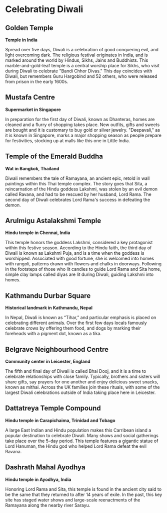 # Celebrating Diwali
## Golden Temple


**Temple in India**

Spread over five days, Diwali is a celebration of good conquering evil, and light overcoming dark. The religious festival originates in India, and is marked around the world by Hindus, Sikhs, Jains and Buddhists. This marble-and-gold-leaf temple is a central worship place for Sikhs, who visit during Diwali to celebrate "Bandi Chhor Divas." This day coincides with Diwali, but remembers Guru Hargobind and 52 others, who were released from prison in the early 1600s.


## Mustafa Centre


**Supermarket in Singapore**

In preparation for the first day of Diwali, known as Dhanteras, homes are cleaned and a flurry of shopping takes place. New outfits, gifts and sweets are bought and it is customary to buy gold or silver jewelry. "Deepavali," as it is known in Singapore, marks a major shopping season as people prepare for festivities, stocking up at malls like this one in Little India.


## Temple of the Emerald Buddha


**Wat in Bangkok, Thailand**

Diwali remembers the tale of Ramayana, an ancient epic, retold in wall paintings within this Thai temple complex. The story goes that Sita, a reincarnation of the Hindu goddess Lakshmi, was stolen by an evil demon called Ravana, and had to be rescued by her husband, Lord Rama. The second day of Diwali celebrates Lord Rama's success in defeating the demon.


## Arulmigu Astalakshmi Temple


**Hindu temple in Chennai, India**

This temple honors the goddess Lakshmi, considered a key protagonist within this festive season. According to the Hindu faith, the third day of Diwali is known as Lakshmi Puja, and is a time when the goddess is worshipped. Associated with good fortune, she is welcomed into homes with rangoli, patterns drawn with flowers and chalks in doorways. Following in the footsteps of those who lit candles to guide Lord Rama and Sita home, simple clay lamps called diyas are lit during Diwali, guiding Lakshmi into homes.


## Kathmandu Durbar Square


**Historical landmark in Kathmandu, Nepal**

In Nepal, Diwali is known as “Tihar,” and particular emphasis is placed on celebrating different animals. Over the first few days locals famously celebrate crows by offering them food, and dogs by marking their foreheads with a pigment dot, known as a tika.



## Belgrave Neighbourhood Centre


**Community center in Leicester, England**

The fifth and final day of Diwali is called Bhai Dooj, and it is a time to celebrate relationships with close family. Typically, brothers and sisters will share gifts, say prayers for one another and enjoy delicious sweet snacks, known as mithai. Across the UK families join these rituals, with some of the largest Diwali celebrations outside of India taking place here in Leicester.


## Dattatreya Temple Compound


**Hindu temple in Carapichaima, Trinidad and Tobago**

A large East Indian and Hindu population makes this Carribean island a popular destination to celebrate Diwali. Many shows and social gatherings take place over the 5-day period. This temple features a gigantic statue of Lord Hanuman, the Hindu  god who helped Lord Rama defeat the evil Ravana.



## Dashrath Mahal Ayodhya


**Hindu temple in Ayodhya, India**

Honoring Lord Rama and Sita, this temple is found in the ancient city said to be the same that they returned to after 14 years of exile. In the past, this key site has staged water shows and large-scale reenactments of the Ramayana along the nearby river Sarayu.
